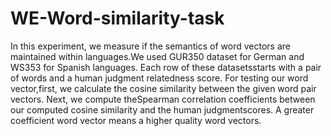 # WE-Word-similarity-task


In this experiment, we measure if the semantics of word vectors are maintained within languages.We used GUR350 dataset for German and WS353 for Spanish languages. Each row of these datasetsstarts with a pair of words and a human judgment relatedness score.  For testing our word vector,first, we calculate the cosine similarity between the given word pair vectors. Next, we compute theSpearman correlation coefficients between our computed cosine similarity and the human judgmentscores.  A greater coefficient word vector means a higher quality word vectors.
